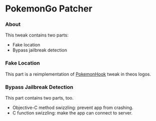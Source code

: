 # PokemonGo Patcher


### About 

This tweak contains two parts: 

* Fake location
* Bypass jailbreak detection

### Fake Location

This part is a reimplementation of [PokemonHook](https://github.com/rpplusplus/PokemonHook) tweak in theos logos.


### Bypass Jailbreak Detection

This part contains two parts, too.

* Objective-C method swizzling: prevent app from crashing.
* C function swizzling: make the app can connect to server.

